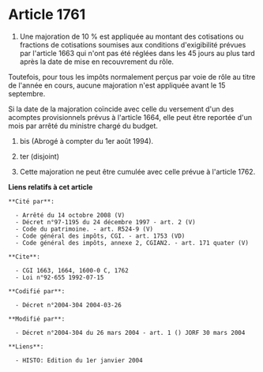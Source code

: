 # Article 1761

1. Une majoration de 10 % est appliquée au montant des cotisations ou fractions de cotisations soumises aux conditions
d'exigibilité prévues par l'article 1663 qui n'ont pas été réglées dans les 45 jours au plus tard après la date de mise en
recouvrement du rôle.

Toutefois, pour tous les impôts normalement perçus par voie de rôle au titre de l'année en cours, aucune majoration n'est
appliquée avant le 15 septembre.

Si la date de la majoration coïncide avec celle du versement d'un des acomptes provisionnels prévus à l'article 1664, elle
peut être reportée d'un mois par arrêté du ministre chargé du budget.

1. bis (Abrogé à compter du 1er août 1994).

1. ter (disjoint)

2. Cette majoration ne peut être cumulée avec celle prévue à l'article 1762.

**Liens relatifs à cet article**

	**Cité par**:

	  - Arrêté du 14 octobre 2008 (V)
	  - Décret n°97-1195 du 24 décembre 1997 - art. 2 (V)
	  - Code du patrimoine. - art. R524-9 (V)
	  - Code général des impôts, CGI. - art. 1753 (VD)
	  - Code général des impôts, annexe 2, CGIAN2. - art. 171 quater (V)

	**Cite**:

	  - CGI 1663, 1664, 1600-0 C, 1762
	  - Loi n°92-655 1992-07-15

	**Codifié par**:

	  - Décret n°2004-304 2004-03-26

	**Modifié par**:

	  - Décret n°2004-304 du 26 mars 2004 - art. 1 () JORF 30 mars 2004

	**Liens**:

	  - HISTO: Edition du 1er janvier 2004
